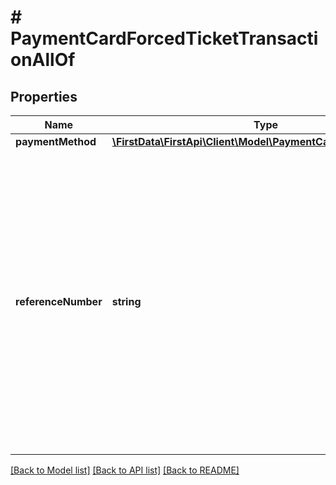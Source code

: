 # # PaymentCardForcedTicketTransactionAllOf

## Properties

Name | Type | Description | Notes
------------ | ------------- | ------------- | -------------
**paymentMethod** | [**\FirstData\FirstApi\Client\Model\PaymentCardPaymentMethod**](PaymentCardPaymentMethod.md) |  | 
**referenceNumber** | **string** | Stores the six-digit reference number you have received as the result of a successful external authorization (e.g. by phone). The gateway needs this number for uniquely mapping a ForcedTicket transaction to a previously performed external authorization. | 

[[Back to Model list]](../../README.md#documentation-for-models) [[Back to API list]](../../README.md#documentation-for-api-endpoints) [[Back to README]](../../README.md)


